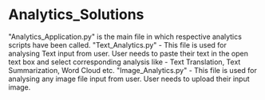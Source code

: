# Analytics_Solutions
"Analytics_Application.py" is the main file in which respective analytics scripts have been called.
"Text_Analytics.py" - This file is used for analysing Text input from user. User needs to paste their text in the open text box and select corresponding analysis like - Text Translation, Text Summarization, Word Cloud etc.
"Image_Analytics.py" - This file is used for analysing any image file input from user. User needs to upload their input image.
